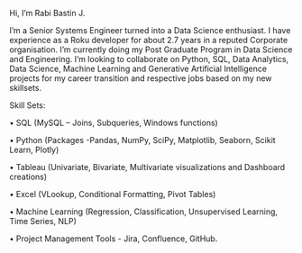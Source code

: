 Hi, I’m Rabi Bastin J.

I’m a Senior Systems Engineer turned into a Data Science enthusiast.
I have experience as a Roku developer for about 2.7 years in a reputed Corporate organisation.
I’m currently doing my Post Graduate Program in Data Science and Engineering.
I’m looking to collaborate on Python, SQL, Data Analytics, Data Science, Machine Learning and Generative Artificial Intelligence projects for my career transition and respective jobs based on my new skillsets. 

Skill Sets:

•	SQL (MySQL – Joins, Subqueries, Windows functions) 

•	Python (Packages -Pandas, NumPy, SciPy, Matplotlib, Seaborn, Scikit Learn, Plotly) 

•	Tableau (Univariate, Bivariate, Multivariate visualizations and Dashboard creations) 

•	Excel (VLookup, Conditional Formatting, Pivot Tables) 

•	Machine Learning (Regression, Classification, Unsupervised Learning, Time Series, NLP)

•	Project Management Tools - Jira, Confluence, GitHub.





<!---
rabibastinj/rabibastinj is a ✨ special ✨ repository because its `README.md` (this file) appears on your GitHub profile.
You can click the Preview link to take a look at your changes.
--->
